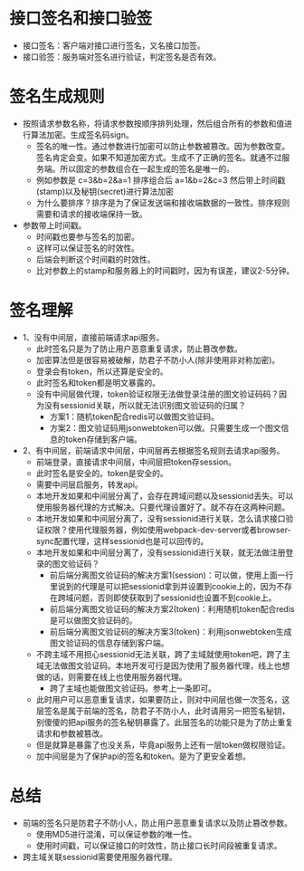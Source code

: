 # 接口签名和接口验签
* 接口签名：客户端对接口进行签名，又名接口加签。
* 接口验签：服务端对签名进行验证，判定签名是否有效。

# 签名生成规则
* 按照请求参数名称，将请求参数按顺序排列处理，然后组合所有的参数和值进行算法加密。生成签名码sign。
    - 签名的唯一性。通过参数进行加密可以防止参数被篡改。因为参数改变。签名肯定会变。如果不知道加密方式。生成不了正确的签名。就通不过服务端。所以固定的参数组合在一起生成的签名是唯一的。
    - 例如参数是 c=3&b=2&a=1 排序组合后 a=1&b=2&c=3 然后带上时间戳(stamp)以及秘钥(secret)进行算法加密
    - 为什么要排序？排序是为了保证发送端和接收端数据的一致性。排序规则需要和请求的接收端保持一致。
* 参数带上时间戳。
    - 时间戳也要参与签名的加密。
    - 这样可以保证签名的时效性。
    - 后端会判断这个时间戳的时效性。
    - 比对参数上的stamp和服务器上的时间戳时，因为有误差，建议2-5分钟。

# 签名理解
* 1、没有中间层，直接前端请求api服务。
    - 此时签名只是为了防止用户恶意重复请求，防止篡改参数。
    - 加密算法但是很容易被破解，防君子不防小人(除非使用非对称加密)。
    - 登录会有token，所以还算是安全的。
    - 此时签名和token都是明文暴露的。
    - 没有中间层做代理，token验证权限无法做登录注册的图文验证码码？因为没有sessionid关联，所以就无法识别图文验证码的归属？
        - 方案1：随机token配合redis可以做图文验证码。
        - 方案2：图文验证码用jsonwebtoken可以做。只需要生成一个图文信息的token存储到客户端。
* 2、有中间层，前端请求中间层，中间层再去根据签名规则去请求api服务。
    - 前端登录，直接请求中间层，中间层把token存session。
    - 此时签名是安全的。token是安全的。
    - 需要中间层启服务，转发api。
    - 本地开发如果和中间层分离了，会存在跨域问题以及sessionid丢失。可以使用服务器代理的方式解决。只要代理设置好了。就不存在这两种问题。
    - 本地开发如果和中间层分离了，没有sessionid进行关联，怎么请求接口验证权限？使用代理服务器，例如使用webpack-dev-server或者browser-sync配置代理，这样sessionid也是可以回传的。
    - 本地开发如果和中间层分离了，没有sessionid进行关联，就无法做注册登录的图文验证码？
        - 前后端分离图文验证码的解决方案1(session)：可以做，使用上面一行里说到的代理是可以把sessionid拿到并设置到cookie上的，因为不存在跨域问题，否则即使获取到了sessionid也设置不到cookie上。
        - 前后端分离图文验证码的解决方案2(token)：利用随机token配合redis是可以做图文验证码的。
        - 前后端分离图文验证码的解决方案3(token)：利用jsonwebtoken生成图文验证码的信息存储到客户端。
    - 不跨主域不用担心sessionid无法关联，跨了主域就使用token吧，跨了主域无法做图文验证码。本地开发可行是因为使用了服务器代理，线上也想做的话，则需要在线上也使用服务器代理。
        - 跨了主域也能做图文验证码。参考上一条即可。
    - 此时用户可以恶意重复请求，如果要防止，则对中间层也做一次签名，这层签名是属于前端的签名，防君子不防小人，此时请用另一把签名秘钥，别傻傻的把api服务的签名秘钥暴露了。此层签名的功能只是为了防止重复请求和参数被篡改。
    - 但是就算是暴露了也没关系，毕竟api服务上还有一层token做权限验证。
    - 加中间层是为了保护api的签名和token。是为了更安全着想。

# 总结
* 前端的签名只是防君子不防小人，防止用户恶意重复请求以及防止篡改参数。
    - 使用MD5进行混淆，可以保证参数的唯一性。
    - 使用时间戳，可以保证接口的时效性，防止接口长时间段被重复请求。
* 跨主域关联sessionid需要使用服务器代理。

